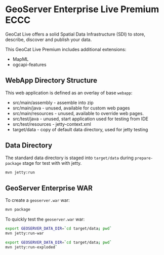 # GeoServer Enterprise Live Premium ECCC

GeoCat Live offers a solid Spatial Data Infrastructure (SDI) to store, describe, discover and publish your data. 

This GeoCat Live Premium includes additional extensions:

* MapML
* ogcapi-features

## WebApp Directory Structure

This web application is defined as an overlay of base `webapp`:

* src/main/assembly - assemble into zip 
* src/main/java - unused, available for custom web pages
* src/main/resources - unused, available to override web pages.
* src/test/java - unused, start application used for testing from IDE
* src/test/resources - jetty-context.xml 
* target/data - copy of default data directory, used for jetty testing

## Data Directory

The standard data directory is staged into `target/data` during `prepare-package` stage for test with with jetty.

```bash
mvn jetty:run
```

## GeoServer Enterprise WAR

To create a `geoserver.war` war:

```bash
mvn package
```

To quickly test the `geoserver.war` war:

```bash
export GEOSERVER_DATA_DIR=`cd target/data; pwd`
mvn jetty:run-war
```

```bash
export GEOSERVER_DATA_DIR=`cd target/data; pwd`
mvn jetty:run-exploded`
```